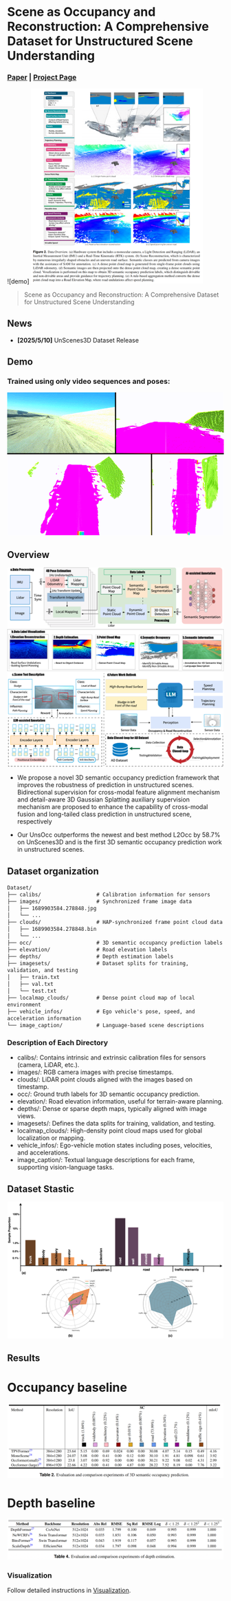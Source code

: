 # Scene as Occupancy and Reconstruction: A Comprehensive Dataset for Unstructured Scene Understanding
### [Paper](https://arxiv.org/pdf/2311.12754)  | [Project Page](https://github.com/ruiqi-song/UnScene-AutoDrive) 

![demo]
<img src=./assets/overview.png alt="Description" width="400"/>

> Scene as Occupancy and Reconstruction: A Comprehensive Dataset for Unstructured Scene Understanding

## News
- **[2025/5/10]** UnScenes3D Dataset Release

## Demo

### Trained using only video sequences and poses:

![demo](./assets/demo.gif)

## Overview
![overview](./assets/framework.png)

- We propose a novel 3D semantic occupancy prediction framework that improves the robustness of prediction in unstructured scenes. Bidirectional supervision for cross-modal feature alignment mechanism and detail-aware 3D Gaussian Splatting auxiliary supervision mechanism are proposed to enhance the capability of cross-modal fusion and long-tailed class prediction in unstructured scene, respectively

- Our UnsOcc outperforms the newest and best method L2Occ by 58.7% on UnScenes3D and is the first 3D semantic occupancy prediction work in unstructured scenes.

## Dataset organization
```
Dataset/
├── calibs/                  # Calibration information for sensors
├── images/                  # Synchronized frame image data
│   ├── 1689903584.278848.jpg
│   └── ...
├── clouds/                  # HAP-synchronized frame point cloud data
│   ├── 1689903584.278848.bin
│   └── ...
├── occ/                     # 3D semantic occupancy prediction labels
├── elevation/               # Road elevation labels
├── depths/                  # Depth estimation labels
├── imagesets/               # Dataset splits for training, validation, and testing
│   ├── train.txt
│   ├── val.txt
│   └── test.txt
├── localmap_clouds/         # Dense point cloud map of local environment
├── vehicle_infos/           # Ego vehicle's pose, speed, and acceleration information
└── image_caption/           # Language-based scene descriptions
```


### Description of Each Directory
- calibs/: Contains intrinsic and extrinsic calibration files for sensors (camera, LiDAR, etc.).
- images/: RGB camera images with precise timestamps.
- clouds/: LiDAR point clouds aligned with the images based on timestamp.
- occ/: Ground truth labels for 3D semantic occupancy prediction.
- elevation/: Road elevation information, useful for terrain-aware planning.
- depths/: Dense or sparse depth maps, typically aligned with image views.
- imagesets/: Defines the data splits for training, validation, and testing.
- localmap_clouds/: High-density point cloud maps used for global localization or mapping.
- vehicle_infos/: Ego-vehicle motion states including poses, velocities, and accelerations.
- image_caption/: Textual language descriptions for each frame, supporting vision-language tasks.

## Dataset Stastic
<img src=./assets/stastic.png>

## Results
# Occupancy baseline
<img src=./assets/occ_nus.png>

# Depth baseline
<img src=./assets/depth_nus.png>



### Visualization

Follow detailed instructions in [Visualization](docs/visualization.md).



